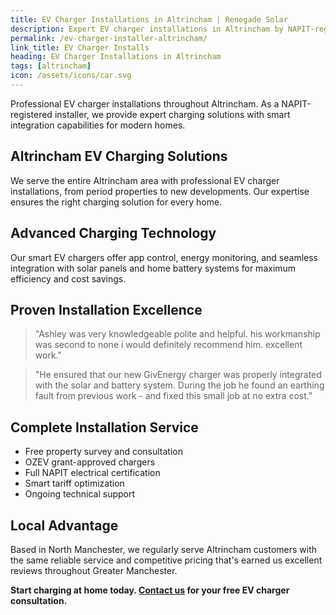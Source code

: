 ```yaml
---
title: EV Charger Installations in Altrincham | Renegade Solar
description: Expert EV charger installations in Altrincham by NAPIT-registered electrician. Professional service with smart charging and solar integration.
permalink: /ev-charger-installer-altrincham/
link_title: EV Charger Installs
heading: EV Charger Installations in Altrincham
tags: [altrincham]
icon: /assets/icons/car.svg
---
```


Professional EV charger installations throughout Altrincham. As a NAPIT-registered installer, we provide expert charging solutions with smart integration capabilities for modern homes.

## Altrincham EV Charging Solutions

We serve the entire Altrincham area with professional EV charger installations, from period properties to new developments. Our expertise ensures the right charging solution for every home.

## Advanced Charging Technology

Our smart EV chargers offer app control, energy monitoring, and seamless integration with solar panels and home battery systems for maximum efficiency and cost savings.

## Proven Installation Excellence

> "Ashley was very knowledgeable polite and helpful. his workmanship was second to none i would definitely recommend him. excellent work."

> "He ensured that our new GivEnergy charger was properly integrated with the solar and battery system. During the job he found an earthing fault from previous work - and fixed this small job at no extra cost."

## Complete Installation Service

- Free property survey and consultation
- OZEV grant-approved chargers
- Full NAPIT electrical certification
- Smart tariff optimization
- Ongoing technical support

## Local Advantage

Based in North Manchester, we regularly serve Altrincham customers with the same reliable service and competitive pricing that's earned us excellent reviews throughout Greater Manchester.

**Start charging at home today. [Contact us](/contact/) for your free EV charger consultation.**
